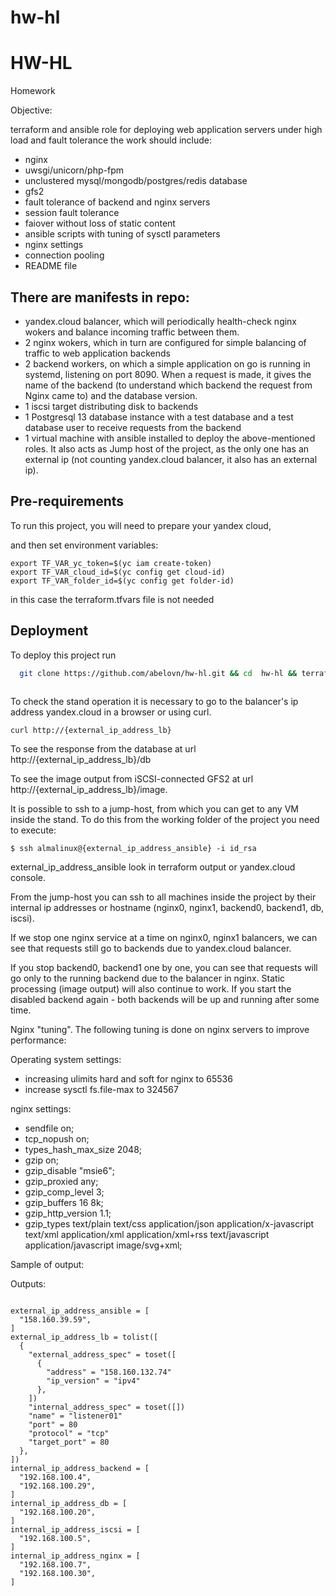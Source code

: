 # hw-hl

# HW-HL

Homework

Objective:

terraform and ansible role for deploying web application servers under high load and fault tolerance
the work should include:
 - nginx 
 - uwsgi/unicorn/php-fpm
 - unclustered mysql/mongodb/postgres/redis database
 - gfs2
 - fault tolerance of backend and nginx servers
 - session fault tolerance
 - faiover without loss of static content
 - ansible scripts with tuning of sysctl parameters
 - nginx settings
 - connection pooling
 - README file


## There are manifests in repo:


 - yandex.cloud balancer, which will periodically health-check nginx wokers and balance incoming traffic between them.
 - 2 nginx wokers, which in turn are configured for simple balancing of traffic to web application backends
 - 2 backend workers, on which a simple application on go is running in systemd, listening on port 8090. When a request is made, it gives the name of the backend (to understand which backend the request from Nginx came to) and the database version.
 - 1 iscsi target distributing disk to backends
 - 1 Postgresql 13 database instance with a test database and a test database user to receive requests from the backend
 - 1 virtual machine with ansible installed to deploy the above-mentioned roles. It also acts as Jump host of the project, as the only one has an external ip (not counting yandex.cloud balancer, it also has an external ip).





## Pre-requirements

To run this project, you will need to prepare your yandex cloud, 


and then set environment variables:
```
export TF_VAR_yc_token=$(yc iam create-token)
export TF_VAR_cloud_id=$(yc config get cloud-id)
export TF_VAR_folder_id=$(yc config get folder-id)
```
in this case the terraform.tfvars file is not needed






## Deployment

To deploy this project run

```bash
  git clone https://github.com/abelovn/hw-hl.git && cd  hw-hl && terraform init && terraform plan && terraform apply  -auto-approve 
  
```


To check the stand operation it is necessary to go to the balancer's ip address yandex.cloud in a browser or using curl.

```
curl http://{external_ip_address_lb}
```


To see the response from the database at url http://{external_ip_address_lb}/db




To see the image output from iSCSI-connected GFS2 at url http://{external_ip_address_lb}/image.



It is possible to ssh to a jump-host, from which you can get to any VM inside the stand. To do this from the working folder of the project you need to execute:


```
$ ssh almalinux@{external_ip_address_ansible} -i id_rsa
```

external_ip_address_ansible look in terraform output or yandex.cloud console.



From the jump-host you can ssh to all machines inside the project by their internal ip addresses or hostname (nginx0, nginx1, backend0, backend1, db, iscsi).

If we stop one nginx service at a time on nginx0, nginx1 balancers, we can see that requests still go to backends due to yandex.cloud balancer.

If you stop backend0, backend1 one by one, you can see that requests will go only to the running backend due to the balancer in nginx. Static processing (image output) will also continue to work. If you start the disabled backend again - both backends will be up and running after some time.

Nginx "tuning". The following tuning is done on nginx servers to improve performance:

Operating system settings:

 - increasing ulimits hard and soft for nginx to 65536
 - increase sysctl fs.file-max to 324567

nginx settings:

 - sendfile on;
 - tcp_nopush on;
 - types_hash_max_size 2048;
 - gzip on;
 - gzip_disable "msie6";
 - gzip_proxied any;
 - gzip_comp_level 3;
 - gzip_buffers 16 8k;
 - gzip_http_version 1.1;
 - gzip_types text/plain text/css application/json application/x-javascript text/xml application/xml application/xml+rss text/javascript application/javascript image/svg+xml;
 
 
 
Sample of output:


Outputs:

```

external_ip_address_ansible = [
  "158.160.39.59",
]
external_ip_address_lb = tolist([
  {
    "external_address_spec" = toset([
      {
        "address" = "158.160.132.74"
        "ip_version" = "ipv4"
      },
    ])
    "internal_address_spec" = toset([])
    "name" = "listener01"
    "port" = 80
    "protocol" = "tcp"
    "target_port" = 80
  },
])
internal_ip_address_backend = [
  "192.168.100.4",
  "192.168.100.29",
]
internal_ip_address_db = [
  "192.168.100.20",
]
internal_ip_address_iscsi = [
  "192.168.100.5",
]
internal_ip_address_nginx = [
  "192.168.100.7",
  "192.168.100.30",
] 

```

